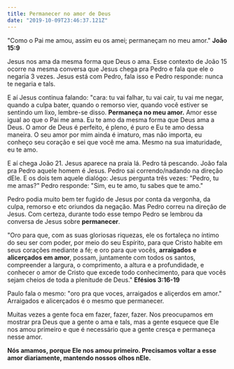 ```yaml
---
title: Permanecer no amor de Deus
date: "2019-10-09T23:46:37.121Z"
---
```


"Como o Pai me amou, assim eu os amei; permaneçam no meu amor." **João 15:9**

Jesus nos ama da mesma forma que Deus o ama. Esse contexto de João 15 ocorre na mesma conversa que Jesus chega pra Pedro e fala que ele o negaria 3 vezes.
Jesus está com Pedro, fala isso e Pedro responde: nunca te negaria e tals.

E aí Jesus continua falando: "cara: tu vai falhar, tu vai cair, tu vai me negar, quando a culpa bater, quando o remorso vier, quando você estiver se sentindo um lixo, lembre-se disso. **Permaneça no meu amor.** Amor esse igual ao que o Pai me ama. Eu te amo da mesma forma que Deus ama a Deus. O amor de Deus é perfeito, é pleno, é puro e Eu te amo dessa maneira. O seu amor por mim ainda é imaturo, mas não importa, eu conheço seu coração e sei que você me ama. Mesmo na sua imaturidade, eu te amo.

E aí chega João 21. Jesus aparece na praia lá. Pedro tá pescando. João fala pra Pedro aquele homem é Jesus. Pedro sai correndo/nadando na direção dEle.
E os dois tem aquele dialógo: Jesus pergunta três vezes: "Pedro, tu me amas?" Pedro responde: "Sim, eu te amo, tu sabes que te amo."

Pedro podia muito bem ter fugido de Jesus por conta da vergonha, da culpa, remorso e etc oriundos da negação. Mas Pedro correu na direção de Jesus.
Com certeza, durante todo esse tempo Pedro se lembrou da conversa de Jesus sobre **permanecer**.

"Oro para que, com as suas gloriosas riquezas, ele os fortaleça no íntimo do seu ser com poder, por meio do seu Espírito,
para que Cristo habite em seus corações mediante a fé; e oro para que vocês, **arraigados e alicerçados em amor**,
possam, juntamente com todos os santos, compreender a largura, o comprimento, a altura e a profundidade,
e conhecer o amor de Cristo que excede todo conhecimento, para que vocês sejam cheios de toda a plenitude de Deus." **Efésios 3:16-19**

Paulo fala o mesmo: "oro pra que voces, arraigados e aliçerdos em amor." Arraigados e alicerçados é o mesmo que permanecer.

Muitas vezes a gente foca em fazer, fazer, fazer. Nos preocupamos em mostrar pra Deus que a gente o ama e tals, mas a gente esquece que Ele nos amou primeiro e que é necessário que a gente cresça e permaneça nesse amor.

**Nós amamos, porque Ele nos amou primeiro. Precisamos voltar a esse amor diariamente, mantendo nossos olhos nEle.**
